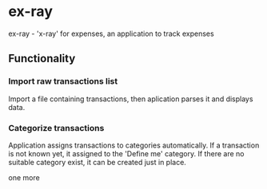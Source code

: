 # ex-ray
ex-ray - 'x-ray' for expenses, an application to track expenses

## Functionality
### Import raw transactions list
Import a file containing transactions, then aplication parses it and displays data.
### Categorize transactions
Application assigns transactions to categories automatically.
If a transaction is not known yet, it assigned to the 'Define me' category.
If there are no suitable category exist, it can be created just in place.

one more

